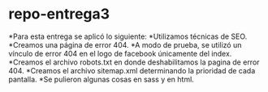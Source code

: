 # repo-entrega3
*Para esta entrega se aplicó lo siguiente:
*Utilizamos técnicas de SEO.
*Creamos una página de error 404.
*A modo de prueba, se utilizó un vínculo de error 404 en el logo de facebook únicamente del index.
*Creamos el archivo robots.txt en donde deshabilitamos la pagina de error 404.
*Creamos el archivo sitemap.xml determinando la prioridad de cada pantalla.
*Se pulieron algunas cosas en sass y en html.
